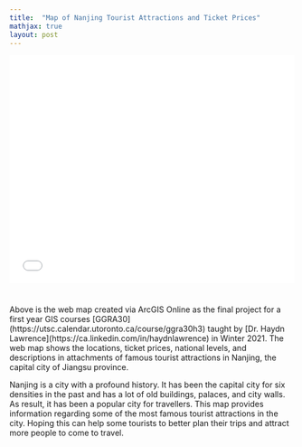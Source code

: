 ```yaml
---
title:  "Map of Nanjing Tourist Attractions and Ticket Prices"
mathjax: true
layout: post
---
```


<style>.embed-container {position: relative; padding-bottom: 80%; height: 0; max-width: 100%;} .embed-container iframe, .embed-container object, .embed-container iframe{position: absolute; top: 0; left: 0; width: 100%; height: 100%;} small{position: absolute; z-index: 40; bottom: 0; margin-bottom: -15px;}</style><div class="embed-container"><iframe width="500" height="400" frameborder="0" scrolling="no" marginheight="0" marginwidth="0" title="Nanjing_tourist_attractions_and_ticket_prices_yinzehui" src="//utoronto.maps.arcgis.com/apps/Embed/index.html?webmap=868affdfefe14c28a7bb79b4e380fac3&extent=118.7145,32.007,118.884,32.0928&home=true&zoom=true&previewImage=false&scale=true&search=true&searchextent=true&legend=true&basemap_gallery=true&disable_scroll=false&theme=light"></iframe></div>
<p style="margin-bottom:1cm;"></p>
Above is the web map created via ArcGIS Online as the final project for a first year GIS courses [GGRA30](https://utsc.calendar.utoronto.ca/course/ggra30h3) taught by [Dr. Haydn Lawrence](https://ca.linkedin.com/in/haydnlawrence) in Winter 2021. The web map shows the locations, ticket prices, national levels, and descriptions in attachments of famous tourist attractions in Nanjing, the capital city of Jiangsu province.<!-- readmore -->

Nanjing is a city with a profound history. It has been the capital city for six densities in the past and has a lot of old buildings, palaces, and city walls. As result, it has been a popular city for travellers.  This map provides information regarding some of the most famous tourist attractions in the city. Hoping this can help some tourists to better plan their trips and attract more people to come to travel.
